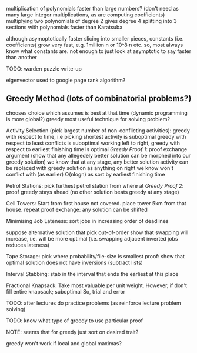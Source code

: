 <!-- SPDX-License-Identifier: zlib-acknowledgement -->
multiplication of polynomials faster than large numbers? (don't need as many large integer multiplications, as are computing coefficients)
multiplying two polynomials of degree 2 gives degree 4
splitting into 3 sections with polynomials faster than Karatsuba

although asymoptotically faster slicing into smaller pieces, constants (i.e. coefficients) grow very fast, e.g. 1million·n or 10^8·n etc.
so, most always know what constants are. 
not enough to just look at asymptotic to say faster than another

TODO: warden puzzle write-up

eigenvector used to google page rank algorithm?

## Greedy Method (lots of combinatorial problems?)
chooses choice which assumes is best at that time (dynamic programming is more global?)
greedy most useful technique for solving problem? 

Activity Selection (pick largest number of non-conflicting activities):
greedy with respect to time, i.e picking shortest activity is suboptimal
greedy with respect to least conflicts is suboptimal
working left to right, greedy with respect to earliest finishing time is optimal
*Greedy Proof 1*: proof exchange argument (show that any allegedely better solution can be morphed into our greedy solution)
we know that at any stage, any better solution activity can be replaced with greedy solution
as anything on right we know won't conflict with (as earlier)
O(nlogn) as sort by earliest finishing time

Petrol Stations:
pick furthest petrol station from where at
*Greedy Proof 2*: proof greedy stays ahead (no other solution beats greedy at any stage)

Cell Towers:
Start from first house not covered. place tower 5km from that house. repeat
proof exchange: any solution can be shifted

Minimising Job Lateness:
sort jobs in increasing order of deadlines

suppose alternative solution that pick out-of-order
show that swapping will increase, i.e. will be more optimal
(i.e. swapping adjacent inverted jobs reduces lateness)

Tape Storage:
pick where probability/file-size is smallest
proof: show that optimal solution does not have inversions (subtract lists)

Interval Stabbing:
stab in the interval that ends the earliest at this place

Fractional Knapsack:
Take most valuable per unit weight. However, if don't fill entire knapsack; suboptimal
So, trial and error

TODO: after lectures do practice problems (as reinforce lecture problem solving)

TODO: know what type of greedy to use particular proof

NOTE: seems that for greedy just sort on desired trait?

greedy won't work if local and global maximas?
